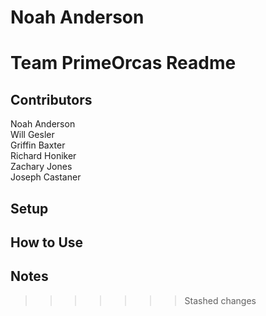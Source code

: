 Noah Anderson
=======
Team PrimeOrcas Readme    
=======

Contributors    
-----------
Noah Anderson  
Will Gesler  
Griffin Baxter    
Richard Honiker    
Zachary Jones    
Joseph Castaner    
    
Setup    
-----------
    
How to Use    
-----------
    
Notes    
-----------
>>>>>>> Stashed changes
